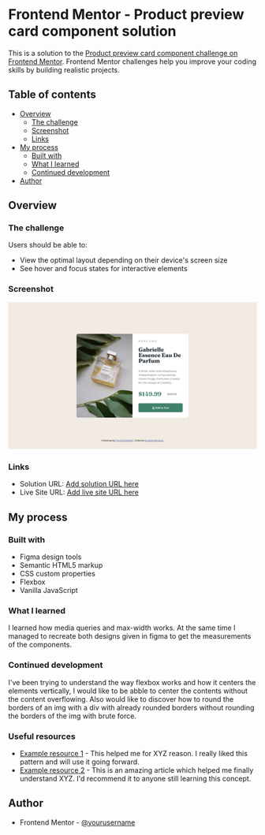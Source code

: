 # Frontend Mentor - Product preview card component solution

This is a solution to the [Product preview card component challenge on Frontend Mentor](https://www.frontendmentor.io/challenges/product-preview-card-component-GO7UmttRfa). Frontend Mentor challenges help you improve your coding skills by building realistic projects. 

## Table of contents

- [Overview](#overview)
  - [The challenge](#the-challenge)
  - [Screenshot](#screenshot)
  - [Links](#links)
- [My process](#my-process)
  - [Built with](#built-with)
  - [What I learned](#what-i-learned)
  - [Continued development](#continued-development)
- [Author](#author)


## Overview

### The challenge

Users should be able to:

- View the optimal layout depending on their device's screen size
- See hover and focus states for interactive elements

### Screenshot

![](./screenshot.png)

### Links

- Solution URL: [Add solution URL here](https://github.com/kike9978/fem-product-review-card)
- Live Site URL: [Add live site URL here](https://fem-product-review-card-component.netlify.app)

## My process

### Built with

- Figma design tools
- Semantic HTML5 markup
- CSS custom properties
- Flexbox
- Vanilla JavaScript


### What I learned

I learned how media queries and max-width works.
At the same time I managed to recreate both designs given in figma to get the measurements of the components.
 
### Continued development

I've been trying to understand the way flexbox works and how it centers the elements vertically, I would like to be abble to center the contents without the content overflowing.
Also would like to discover how to round the borders of an img with a div with already rounded borders without rounding the borders of the img with brute force.

### Useful resources

- [Example resource 1](https://www.example.com) - This helped me for XYZ reason. I really liked this pattern and will use it going forward.
- [Example resource 2](https://www.example.com) - This is an amazing article which helped me finally understand XYZ. I'd recommend it to anyone still learning this concept.

## Author

- Frontend Mentor - [@yourusername](https://www.frontendmentor.io/profile/kike9978)
